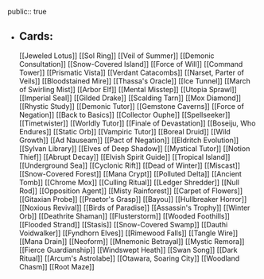 public:: true
- ## Cards:
	[[Jeweled Lotus]]
	[[Sol Ring]]
	[[Veil of Summer]]
	[[Demonic Consultation]]
	[[Snow-Covered Island]]
	[[Force of Will]]
	[[Command Tower]]
	[[Prismatic Vista]]
	[[Verdant Catacombs]]
	[[Narset, Parter of Veils]]
	[[Bloodstained Mire]]
	[[Thassa's Oracle]]
	[[Ice Tunnel]]
	[[March of Swirling Mist]]
	[[Arbor Elf]]
	[[Mental Misstep]]
	[[Utopia Sprawl]]
	[[Imperial Seal]]
	[[Gilded Drake]]
	[[Scalding Tarn]]
	[[Mox Diamond]]
	[[Rhystic Study]]
	[[Demonic Tutor]]
	[[Gemstone Caverns]]
	[[Force of Negation]]
	[[Back to Basics]]
	[[Collector Ouphe]]
	[[Spellseeker]]
	[[Timetwister]]
	[[Worldly Tutor]]
	[[Finale of Devastation]]
	[[Boseiju, Who Endures]]
	[[Static Orb]]
	[[Vampiric Tutor]]
	[[Boreal Druid]]
	[[Wild Growth]]
	[[Ad Nauseam]]
	[[Pact of Negation]]
	[[Eldritch Evolution]]
	[[Sylvan Library]]
	[[Elves of Deep Shadow]]
	[[Mystical Tutor]]
	[[Notion Thief]]
	[[Abrupt Decay]]
	[[Elvish Spirit Guide]]
	[[Tropical Island]]
	[[Underground Sea]]
	[[Cyclonic Rift]]
	[[Dead of Winter]]
	[[Miscast]]
	[[Snow-Covered Forest]]
	[[Mana Crypt]]
	[[Polluted Delta]]
	[[Ancient Tomb]]
	[[Chrome Mox]]
	[[Culling Ritual]]
	[[Ledger Shredder]]
	[[Null Rod]]
	[[Opposition Agent]]
	[[Misty Rainforest]]
	[[Carpet of Flowers]]
	[[Gitaxian Probe]]
	[[Praetor's Grasp]]
	[[Bayou]]
	[[Hullbreaker Horror]]
	[[Noxious Revival]]
	[[Birds of Paradise]]
	[[Assassin's Trophy]]
	[[Winter Orb]]
	[[Deathrite Shaman]]
	[[Flusterstorm]]
	[[Wooded Foothills]]
	[[Flooded Strand]]
	[[Stasis]]
	[[Snow-Covered Swamp]]
	[[Dauthi Voidwalker]]
	[[Fyndhorn Elves]]
	[[Rimewood Falls]]
	[[Tangle Wire]]
	[[Mana Drain]]
	[[Neoform]]
	[[Mnemonic Betrayal]]
	[[Mystic Remora]]
	[[Fierce Guardianship]]
	[[Windswept Heath]]
	[[Swan Song]]
	[[Dark Ritual]]
	[[Arcum's Astrolabe]]
	[[Otawara, Soaring City]]
	[[Woodland Chasm]]
	[[Root Maze]]
